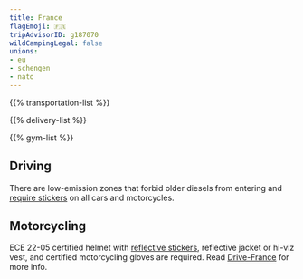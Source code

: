 ```yaml
---
title: France
flagEmoji: 🇫🇷
tripAdvisorID: g187070
wildCampingLegal: false
unions:
- eu
- schengen
- nato
---
```


{{% transportation-list %}}

{{% delivery-list %}}

{{% gym-list %}}

## Driving

There are low-emission zones that forbid older diesels from entering and [require stickers](https://www.drive-france.com/crit-air-sticker/) on all cars and motorcycles.

## Motorcycling

ECE 22-05 certified helmet with [reflective stickers](https://www.louis.eu/en-eu/magazin/touren/laendertipps/frankreich), reflective jacket or hi-viz vest, and certified motorcycling gloves are required. Read [Drive-France](https://www.drive-france.com/faqs/motorcycling-france) for more info.
